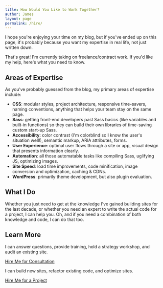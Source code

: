 ```yaml
---
title: How Would You Like to Work Together?
author: James
layout: page
permalink: /hire/
---
```


I hope you're enjoying your time on my blog, but if you've ended up on this page, it's probably because you want my expertise in real life, not just written down.

That's great! I'm currently taking on freelance/contract work. If you'd like my help, here's what you need to know.

## Areas of Expertise

As you've probably guessed from the blog, my primary areas of expertise include:

* **CSS**: modular styles, project architecture, responsive time-savers, naming conventions, anything that helps your team stay on the same page.
* **Sass**: getting front-end developers past Sass basics (like variables and built-in functions) so they can build their own libraries of time-saving custom start-up Sass.
* **Accessibility**: color contrast (I'm colorblind so I know the user's situation well!), semantic markup, ARIA attributes, forms.
* **User Experience**: optimal user flows through a site or app, visual design that presents information clearly.
* **Automation**: all those automatable tasks like compiling Sass, uglifying JS, optimizing images.
* **Site Speed**: load time improvements, code minification, image conversion and optimization, caching & CDNs.
* **WordPress**: primarily theme development, but also plugin evaluation.

## What I Do

Whether you just need to get at the knowledge I've gained building sites for the last decade, or whether you need an expert to write the actual code for a project, I can help you. Oh, and if you need a combination of both knowledge and code, I can do that too.

## Learn More

I can answer questions, provide training, hold a strategy workshop, and audit an existing site.

<a class="button" href="/hire/consulting/">Hire Me for Consultation</a>

I can build new sites, refactor existing code, and optimize sites.

<a class="button" href="/hire/projects/">Hire Me for a Project</a>
